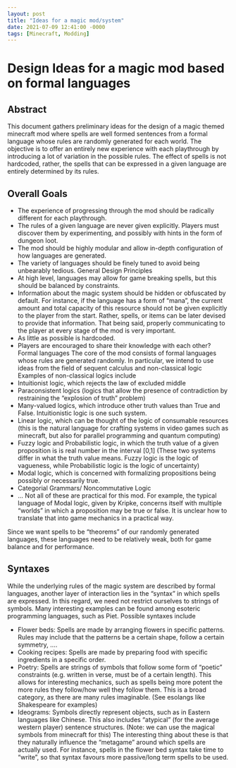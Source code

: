 ```yaml
---
layout: post
title: "Ideas for a magic mod/system"
date: 2021-07-09 12:41:00 -0000
tags: [Minecraft, Modding]
---
```


# Design Ideas for a magic mod based on formal languages

## Abstract
This document gathers preliminary ideas for the design of a magic themed minecraft mod where spells are well formed sentences from a formal language whose rules are randomly generated for each world. The objective is to offer an entirely new experience with each playthrough by introducing a lot of variation in the possible rules. The effect of spells is not hardcoded, rather, the spells that can be expressed in a given language are entirely determined by its rules.


## Overall Goals
* The experience of progressing through the mod should be radically different for each playthrough.
* The rules of a given language are never given explicitly. Players must discover them by experimenting, and possibly with hints in the form of dungeon loot.
* The mod should be highly modular and allow in-depth configuration of how languages are generated.
* The variety of languages should be finely tuned to avoid being unbearably tedious.
General Design Principles
* At high level, languages may allow for game breaking spells, but this should be balanced by constraints.
* Information about the magic system should be hidden or obfuscated by default. For instance, if the language has a form of “mana”, the current amount and total capacity of this resource should not be given explicitly to the player from the start. Rather, spells, or items can be later devised to provide that information. That being said, properly communicating to the player at every stage of the mod is very important.
* As little as possible is hardcoded.
* Players are encouraged to share their knowledge with each other?
Formal languages
The core of the mod consists of formal languages whose rules are generated randomly. In particular, we intend to use ideas from the field of sequent calculus and non-classical logic Examples of non-classical logics include
* Intuitionist logic, which rejects the law of excluded middle
* Paraconsistent logics (logics that allow the presence of contradiction by restraining the “explosion of truth” problem)
* Many-valued logics, which introduce other truth values than True and False. Intuitionistic logic is one such system.
* Linear logic, which can be thought of the logic of consumable resources (this is the natural language for crafting systems in video games such as minecraft, but also for parallel programming and quantum computing)
* Fuzzy logic and Probabilistic logic, in which the truth value of a given proposition is is real number in the interval [0,1] (These two systems differ in what the truth value means. Fuzzy logic is the logic of vagueness, while Probabilistic logic is the logic of uncertainty)
* Modal logic, which is concerned with formalizing propositions being possibly or necessarily true.
* Categorial Grammars/ Noncommutative Logic
* ...
Not all of these are practical for this mod. For example, the typical language of Modal logic, given by Kripke, concerns itself with multiple “worlds” in which a proposition may be true or false. It is unclear how to translate that into game mechanics in a practical way.


Since we want spells to be “theorems” of our randomly generated languages, these languages need to be relatively weak, both for game balance and for performance.


## Syntaxes
While the underlying rules of the magic system are described by formal languages, another layer of interaction lies in the “syntax” in which spells are expressed. In this regard, we need not restrict ourselves to strings of symbols. Many interesting examples can be found among esoteric programming languages, such as Piet. Possible syntaxes include
* Flower beds: Spells are made by arranging flowers in specific patterns. Rules may include that the patterns be a certain shape, follow a certain symmetry, ....
* Cooking recipes: Spells are made by preparing food with specific ingredients in a specific order.
* Poetry: Spells are strings of symbols that follow some form of “poetic” constraints (e.g. written in verse, must be of a certain length). This allows for interesting mechanics, such as spells being more potent the more rules they follow/how well they follow them. This is a broad category, as there are many rules imaginable. (See esolangs like Shakespeare for examples)
* Ideograms: Symbols directly represent objects, such as in Eastern languages like Chinese. This also includes “atypical” (for the average western player) sentence structures. (Note: we can use the magical symbols from minecraft for this)
The interesting thing about these is that they naturally influence the “metagame” around which spells are actually used. For instance, spells in the flower bed syntax take time to “write”, so that syntax favours more passive/long term spells to be used.